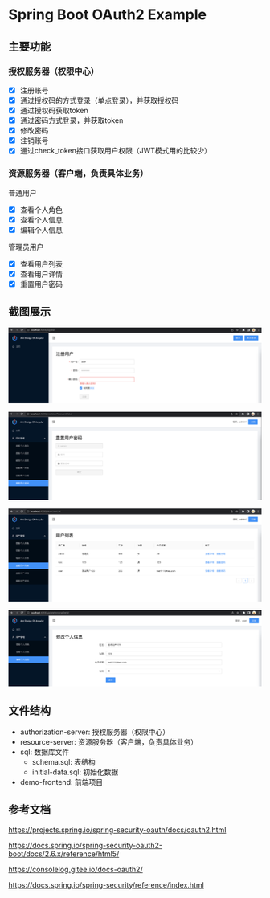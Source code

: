 # Spring Boot OAuth2 Example

## 主要功能

### 授权服务器（权限中心）

- [x] 注册账号
- [x] 通过授权码的方式登录（单点登录），并获取授权码
- [x] 通过授权码获取token
- [x] 通过密码方式登录，并获取token
- [x] 修改密码
- [x] 注销账号
- [x] 通过check_token接口获取用户权限（JWT模式用的比较少）

### 资源服务器（客户端，负责具体业务）

普通用户

- [x] 查看个人角色
- [x] 查看个人信息
- [x] 编辑个人信息

管理员用户

- [x] 查看用户列表
- [x] 查看用户详情
- [x] 重置用户密码

## 截图展示

![注册用户](docs/img/register.png)

![修改密码](docs/img/changepassword.png)

![用户列表](docs/img/userlist.png)

![用户详情](docs/img/userdetail.png)

## 文件结构

- authorization-server: 授权服务器（权限中心）
- resource-server: 资源服务器（客户端，负责具体业务）
- sql: 数据库文件
    - schema.sql: 表结构
    - initial-data.sql: 初始化数据
- demo-frontend: 前端项目

## 参考文档

https://projects.spring.io/spring-security-oauth/docs/oauth2.html

https://docs.spring.io/spring-security-oauth2-boot/docs/2.6.x/reference/html5/

https://consolelog.gitee.io/docs-oauth2/

https://docs.spring.io/spring-security/reference/index.html
